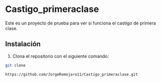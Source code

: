 # Castigo_primeraclase
Este es un proyecto de prueba para ver si funciona el castigo de primera clase.

## Instalación

1. Clona el repositorio con el siguiente comando:
```bash
git clone

https://github.com/JorgeRomojaro11/Castigo_primeraclase.git
